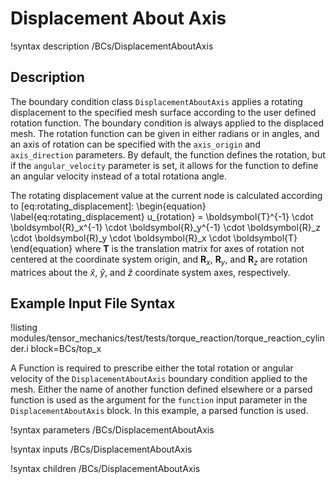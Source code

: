 # Displacement About Axis

!syntax description /BCs/DisplacementAboutAxis

## Description

The boundary condition class `DisplacementAboutAxis` applies a rotating displacement to the specified
mesh surface according to the user defined rotation function.  The boundary condition is always
applied to the displaced mesh.  The rotation function can be given in either radians or in angles,
and an axis of rotation can be specified with the `axis_origin` and `axis_direction` parameters. By default,
the function defines the rotation, but if the `angular_velocity` parameter is set, it allows for
the function to define an angular velocity instead of a total rotationa angle.

The rotating displacement value at the current node is calculated according to
[eq:rotating_displacement]:
\begin{equation}
\label{eq:rotating_displacement}
u_{rotation} = \boldsymbol{T}^{-1} \cdot \boldsymbol{R}_x^{-1} \cdot \boldsymbol{R}_y^{-1} \cdot \boldsymbol{R}_z \cdot \boldsymbol{R}_y \cdot \boldsymbol{R}_x \cdot \boldsymbol{T}
\end{equation}
where $\boldsymbol{T}$ is the translation matrix for axes of rotation not centered at the coordinate
system origin, and $\boldsymbol{R}_x$, $\boldsymbol{R}_y$, and $\boldsymbol{R}_z$ are rotation matrices about the
$\hat{x}$, $\hat{y}$, and $\hat{z}$ coordinate system axes, respectively.

## Example Input File Syntax

!listing modules/tensor_mechanics/test/tests/torque_reaction/torque_reaction_cylinder.i
         block=BCs/top_x

A Function is required to prescribe either the total rotation or angular velocity of the `DisplacementAboutAxis` boundary condition
applied to the mesh. Either the name of another function defined elsewhere or a parsed
function is used as the argument for the `function` input parameter in the `DisplacementAboutAxis`
block. In this example, a parsed function is used.

!syntax parameters /BCs/DisplacementAboutAxis

!syntax inputs /BCs/DisplacementAboutAxis

!syntax children /BCs/DisplacementAboutAxis
